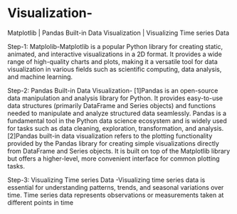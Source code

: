 # Visualization-
Matplotlib | Pandas Built-in Data Visualization | Visualizing Time series Data

Step-1: Matplolib-Matplotlib is a popular Python library for creating static, animated, and interactive visualizations in a 2D format. It provides a wide range of high-quality charts and plots, making it a versatile tool for data visualization in various fields such as scientific computing, data analysis, and machine learning.

Step-2: Pandas Built-in Data Visualization-
                      [1]Pandas is an open-source data manipulation and analysis library for Python. It provides easy-to-use data structures (primarily DataFrame and Series objects) and functions needed to manipulate and analyze structured data seamlessly. Pandas is a fundamental tool in the Python data science ecosystem and is widely used for tasks such as data cleaning, exploration, transformation, and analysis.
                      [2]Pandas built-in data visualization refers to the plotting functionality provided by the Pandas library for creating simple visualizations directly from DataFrame and Series objects. It is built on top of the Matplotlib library but offers a higher-level, more convenient interface for common plotting tasks.

Step-3: Visualizing Time series Data -Visualizing time series data is essential for understanding patterns, trends, and seasonal variations over time. Time series data represents observations or measurements taken at different points in time
